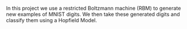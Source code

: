 In this project we use a restricted Boltzmann machine (RBM) to generate new examples of MNIST digits. We then take these generated digits and classify them using a Hopfield Model. 
